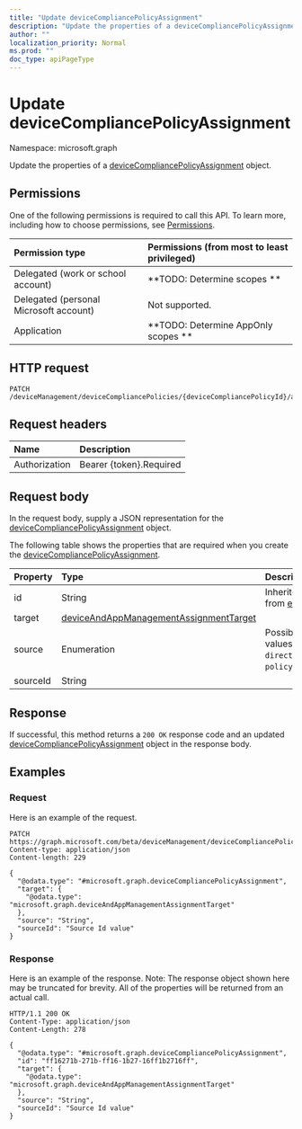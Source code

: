 ```yaml
---
title: "Update deviceCompliancePolicyAssignment"
description: "Update the properties of a deviceCompliancePolicyAssignment object."
author: ""
localization_priority: Normal
ms.prod: ""
doc_type: apiPageType
---
```


# Update deviceCompliancePolicyAssignment

Namespace: microsoft.graph

Update the properties of a [deviceCompliancePolicyAssignment](../resources/devicecompliancepolicyassignment.md) object.

## Permissions
One of the following permissions is required to call this API. To learn more, including how to choose permissions, see [Permissions](/concepts/permissions-reference.md).

|Permission type|Permissions (from most to least privileged)|
|:---|:---|
|Delegated (work or school account)|**TODO: Determine scopes **|
|Delegated (personal Microsoft account)|Not supported.|
|Application|**TODO: Determine AppOnly scopes **|

## HTTP request
<!-- {
  "blockType": "ignored"
}
-->
``` http
PATCH /deviceManagement/deviceCompliancePolicies/{deviceCompliancePolicyId}/assignments/{deviceCompliancePolicyAssignmentId}
```

## Request headers
|Name|Description|
|:---|:---|
|Authorization|Bearer {token}.Required|

## Request body
In the request body, supply a JSON representation for the [deviceCompliancePolicyAssignment](../resources/devicecompliancepolicyassignment.md) object.

The following table shows the properties that are required when you create the [deviceCompliancePolicyAssignment](../resources/devicecompliancepolicyassignment.md).

|Property|Type|Description|
|:---|:---|:---|
|id|String| Inherited from [entity](../resources/entity.md)|
|target|[deviceAndAppManagementAssignmentTarget](../resources/deviceandappmanagementassignmenttarget.md)||
|source|Enumeration| Possible values are: `direct`, `policySets`.|
|sourceId|String||



## Response
If successful, this method returns a `200 OK` response code and an updated [deviceCompliancePolicyAssignment](../resources/devicecompliancepolicyassignment.md) object in the response body.

## Examples

### Request
Here is an example of the request.
<!-- {
  "blockType": "request",
  "name": "update_devicecompliancepolicyassignment"
}
-->
``` http
PATCH https://graph.microsoft.com/beta/deviceManagement/deviceCompliancePolicies/{deviceCompliancePolicyId}/assignments/{deviceCompliancePolicyAssignmentId}
Content-type: application/json
Content-length: 229

{
  "@odata.type": "#microsoft.graph.deviceCompliancePolicyAssignment",
  "target": {
    "@odata.type": "microsoft.graph.deviceAndAppManagementAssignmentTarget"
  },
  "source": "String",
  "sourceId": "Source Id value"
}
```

### Response
Here is an example of the response. Note: The response object shown here may be truncated for brevity. All of the properties will be returned from an actual call.
<!-- {
  "blockType": "response",
  "truncated": true
}
-->
``` http
HTTP/1.1 200 OK
Content-Type: application/json
Content-Length: 278

{
  "@odata.type": "#microsoft.graph.deviceCompliancePolicyAssignment",
  "id": "ff16271b-271b-ff16-1b27-16ff1b2716ff",
  "target": {
    "@odata.type": "microsoft.graph.deviceAndAppManagementAssignmentTarget"
  },
  "source": "String",
  "sourceId": "Source Id value"
}
```

